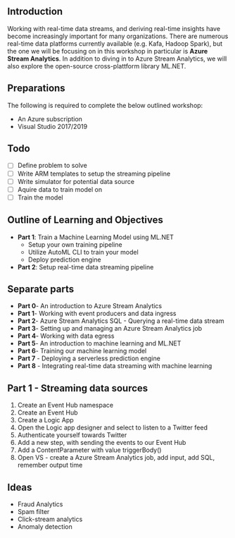 ## Introduction
Working with real-time data streams, and deriving real-time insights have become increasingly important for many organizations. There are numerous real-time data platforms currently available (e.g. Kafa, Hadoop Spark), but the one we will be focusing on in this workshop in particular is **Azure Stream Analytics**. In addition to diving in to Azure Stream Analytics, we will also explore the open-source cross-plattform library ML.NET.

## Preparations
The following is required to complete the below outlined workshop:
- An Azure subscription
- Visual Studio 2017/2019

## Todo
- [ ] Define problem to solve
- [ ] Write ARM templates to setup the streaming pipeline
- [ ] Write simulator for potential data source
- [ ] Aquire data to train model on
- [ ] Train the model 

## Outline of Learning and Objectives
- **Part 1**: Train a Machine Learning Model using ML.NET
  - Setup your own training pipeline
  - Utilize AutoML CLI to train your model
  - Deploy prediction engine
- **Part 2**: Setup real-time data streaming pipeline

## Separate parts
- **Part 0**- An introduction to Azure Stream Analytics
- **Part 1**- Working with event producers and data ingress
- **Part 2**- Azure Stream Analytics SQL - Querying a real-time data stream 
- **Part 3**- Setting up and managing an Azure Stream Analytics job
- **Part 4**- Working with data egress
- **Part 5**- An introduction to machine learning and ML.NET
- **Part 6**- Training our machine learning model
- **Part 7** - Deploying a serverless prediction engine
- **Part 8** - Integrating real-time data streaming with machine learning

## Part 1 - Streaming data sources
1. Create an Event Hub namespace
2. Create an Event Hub
3. Create a Logic App
4. Open the Logic app designer and select to listen to a Twitter feed
5. Authenticate yourself towards Twitter
6. Add a new step, with sending the events to our Event Hub
7. Add a ContentParameter with value triggerBody()
8. Open VS - create a Azure Stream Analytics job, add input, add SQL, remember output time

## Ideas
- Fraud Analytics
- Spam filter
- Click-stream analytics
- Anomaly detection


